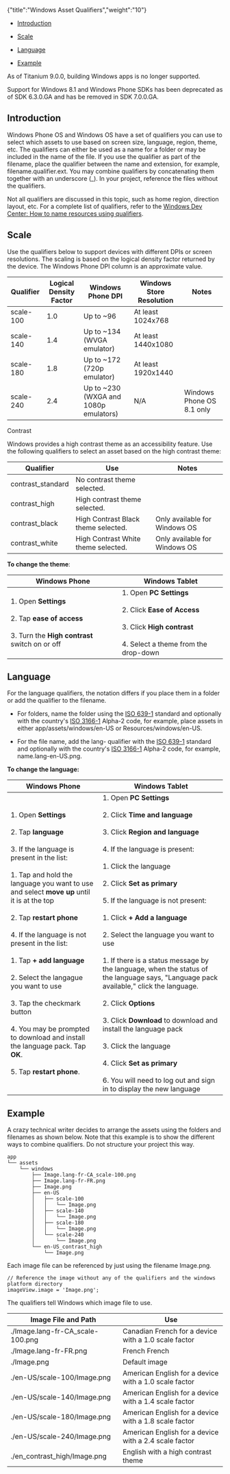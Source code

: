 {"title":"Windows Asset Qualifiers","weight":"10"}

* [Introduction](#introduction)

* [Scale](#scale)

* [Language](#language)

* [Example](#example)

As of Titanium 9.0.0, building Windows apps is no longer supported.

Support for Windows 8.1 and Windows Phone SDKs has been deprecated as of SDK 6.3.0.GA and has be removed in SDK 7.0.0.GA.

## Introduction

Windows Phone OS and Windows OS have a set of qualifiers you can use to select which assets to use based on screen size, language, region, theme, etc. The qualifiers can either be used as a name for a folder or may be included in the name of the file. If you use the qualifier as part of the filename, place the qualifier between the name and extension, for example, filename.qualifier.ext. You may combine qualifiers by concatenating them together with an underscore (\_). In your project, reference the files without the qualifiers.

Not all qualifiers are discussed in this topic, such as home region, direction layout, etc. For a complete list of qualifiers, refer to the [Windows Dev Center: How to name resources using qualifiers](https://msdn.microsoft.com/en-us/library/windows/apps/xaml/hh965324.aspx).

## Scale

Use the qualifiers below to support devices with different DPIs or screen resolutions. The scaling is based on the logical density factor returned by the device. The Windows Phone DPI column is an approximate value.

| Qualifier | Logical Density Factor | Windows Phone DPI | Windows Store Resolution | Notes |
| --- | --- | --- | --- | --- |
| scale-100 | 1.0 | Up to ~96 | At least 1024x768 |  |
| scale-140 | 1.4 | Up to ~134 (WVGA emulator) | At least 1440x1080 |  |
| scale-180 | 1.8 | Up to ~172 (720p emulator) | At least 1920x1440 |  |
| scale-240 | 2.4 | Up to ~230 (WXGA and 1080p emulators) | N/A | Windows Phone OS 8.1 only |

Contrast

Windows provides a high contrast theme as an accessibility feature. Use the following qualifiers to select an asset based on the high contrast theme:

| Qualifier | Use | Notes |
| --- | --- | --- |
| contrast\_standard | No contrast theme selected. |  |
| contrast\_high | High contrast theme selected. |  |
| contrast\_black | High Contrast Black theme selected. | Only available for Windows OS |
| contrast\_white | High Contrast White theme selected. | Only available for Windows OS |

**To change the theme**:

| Windows Phone | Windows Tablet |
| --- | --- |
| 1. Open **Settings**<br />    <br />2. Tap **ease of access**<br />    <br />3. Turn the **High contrast** switch on or off | 1. Open **PC Settings**<br />    <br />2. Click **Ease of Access**<br />    <br />3. Click **High contrast**<br />    <br />4. Select a theme from the drop-down |

## Language

For the language qualifiers, the notation differs if you place them in a folder or add the qualifier to the filename.

* For folders, name the folder using the [ISO 639-1](http://en.wikipedia.org/wiki/ISO_639-1) standard and optionally with the country's [ISO 3166-1](https://en.wikipedia.org/?title=ISO_3166-1) Alpha-2 code, for example, place assets in either app/assets/windows/en-US or Resources/windows/en-US.

* For the file name, add the lang- qualifier with the [ISO 639-1](http://en.wikipedia.org/wiki/ISO_639-1) standard and optionally with the country's [ISO 3166-1](https://en.wikipedia.org/?title=ISO_3166-1) Alpha-2 code, for example, name.lang-en-US.png.

**To change the language:**

| Windows Phone | Windows Tablet |
| --- | --- |
| 1. Open **Settings**<br />    <br />2. Tap **language**<br />    <br />3. If the language is present in the list:<br />    <br />    1. Tap and hold the language you want to use and select **move up** until it is at the top<br />        <br />    2. Tap **restart phone**<br />        <br />4. If the language is not present in the list:<br />    <br />    1. Tap **+ add language**<br />        <br />    2. Select the langague you want to use<br />        <br />    3. Tap the checkmark button<br />        <br />    4. You may be prompted to download and install the language pack. Tap **OK**.<br />        <br />    5. Tap **restart phone**. | 1. Open **PC Settings**<br />    <br />2. Click **Time and language**<br />    <br />3. Click **Region and language**<br />    <br />4. If the language is present:<br />    <br />    1. Click the language<br />        <br />    2. Click **Set as primary**<br />        <br />5. If the language is not present:<br />    <br />    1. Click **\+ Add a language**<br />        <br />    2. Select the language you want to use<br />        <br />        1. If there is a status message by the language, when the status of the language says, "Language pack available," click the language.<br />            <br />        2. Click **Options**<br />            <br />        3. Click **Download** to download and install the language pack<br />            <br />    3. Click the language<br />        <br />    4. Click **Set as primary**<br />        <br />6. You will need to log out and sign in to display the new language |

## Example

A crazy technical writer decides to arrange the assets using the folders and filenames as shown below. Note that this example is to show the different ways to combine qualifiers. Do not structure your project this way.

```
app
└── assets
    └── windows
        ├── Image.lang-fr-CA_scale-100.png
        ├── Image.lang-fr-FR.png
        ├── Image.png
        ├── en-US
        │   ├── scale-100
        │   │   └── Image.png
        │   ├── scale-140
        │   │   └── Image.png
        │   ├── scale-180
        │   │   └── Image.png
        │   └── scale-240
        │       └── Image.png
        └── en-US_contrast_high
            └── Image.png
```

Each image file can be referenced by just using the filename Image.png.

```
// Reference the image without any of the qualifiers and the windows platform directory
imageView.image = 'Image.png';
```

The qualifiers tell Windows which image file to use.

| Image File and Path | Use |
| --- | --- |
| ./Image.lang-fr-CA\_scale-100.png | Canadian French for a device with a 1.0 scale factor |
| ./Image.lang-fr-FR.png | French French |
| ./Image.png | Default image |
| ./en-US/scale-100/Image.png | American English for a device with a 1.0 scale factor |
| ./en-US/scale-140/Image.png | American English for a device with a 1.4 scale factor |
| ./en-US/scale-180/Image.png | American English for a device with a 1.8 scale factor |
| ./en-US/scale-240/Image.png | American English for a device with a 2.4 scale factor |
| ./en\_contrast\_high/Image.png | English with a high contrast theme |
